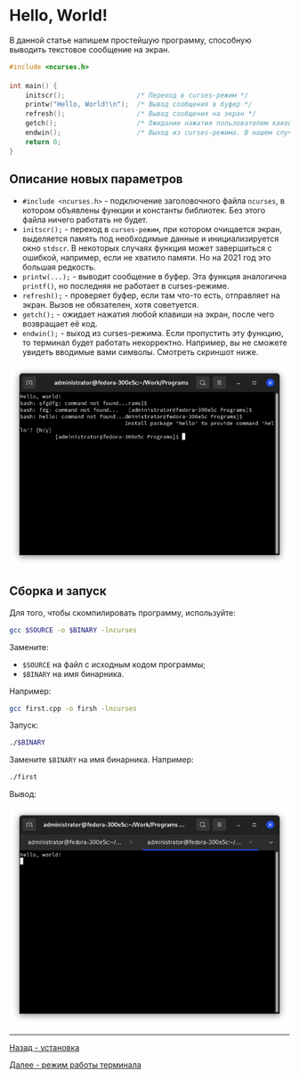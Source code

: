 # Hello, World!

В данной статье напишем простейшую программу, способную выводить текстовое сообщение на экран.

```cpp
#include <ncurses.h>

int main() {
	initscr();                  /* Переход в curses-режим */
	printw("Hello, World!\n");  /* Вывод сообщения в буфер */
	refresh();                  /* Вывод сообщения на экран */
	getch();                    /* Ожидание нажатия пользователем какой-либо клавиши */
	endwin();                   /* Выход из curses-режима. В нашем случае, вывод программы будет очищен с экрана */
	return 0;
}
```

## Описание новых параметров

* `#include <ncurses.h>` - подключение заголовочного файла `ncurses`, в котором объявлены функции и константы библиотек. Без этого файла ничего работать не будет.
* `initscr();` - переход в `curses-режим`, при котором очищается экран, выделяется память под необходимые данные и инициализируется окно `stdscr`. В некоторых случаях функция может завершиться с ошибкой, например, если не хватило памяти. Но на 2021 год это большая редкость.
* `printw(...);` - выводит сообщение в буфер. Эта функция аналогична `printf()`, но последняя не работает в curses-режиме.
* `refresh();` - проверяет буфер, если там что-то есть, отправляет на экран. Вызов не обязателен, хотя советуется.
* `getch();` - ожидает нажатия любой клавиши на экран, после чего возвращает её код.
* `endwin();` - выход из curses-режима. Если пропустить эту функцию, то терминал будет работать некорректно. Например, вы не сможете увидеть вводимые вами символы. Смотреть скриншот ниже.

![Некорректная работа терминала](pic/error_term.png)

## Сборка и запуск
Для того, чтобы скомпилировать программу, используйте:

```bash
gcc $SOURCE -o $BINARY -lncurses
```

Замените:
* `$SOURCE` на файл с исходным кодом программы;
* `$BINARY` на имя бинарника.

Например:

```bash
gcc first.cpp -o firsh -lncurses
```

Запуск:

```bash
./$BINARY
```

Замените `$BINARY` на имя бинарника. Например:

```bash
./first
```

Вывод:

![Hello, World!](pic/ncurses1.png)

***

[Назад - установка](../installation.md)

[Далее - режим работы терминала](ncurses2.md)
